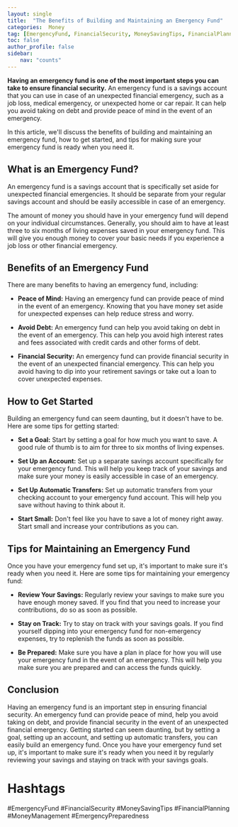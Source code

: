 ```yaml
---
layout: single
title:  "The Benefits of Building and Maintaining an Emergency Fund"
categories:  Money
tag: [EmergencyFund, FinancialSecurity, MoneySavingTips, FinancialPlanning, MoneyManagement, EmergencyPreparedness, ]
toc: false
author_profile: false
sidebar:
    nav: "counts"
---
```

    
**Having an emergency fund is one of the most important steps you can take to ensure financial security.** An emergency fund is a savings account that you can use in case of an unexpected financial emergency, such as a job loss, medical emergency, or unexpected home or car repair. It can help you avoid taking on debt and provide peace of mind in the event of an emergency.

In this article, we'll discuss the benefits of building and maintaining an emergency fund, how to get started, and tips for making sure your emergency fund is ready when you need it.

## What is an Emergency Fund?

An emergency fund is a savings account that is specifically set aside for unexpected financial emergencies. It should be separate from your regular savings account and should be easily accessible in case of an emergency.

The amount of money you should have in your emergency fund will depend on your individual circumstances. Generally, you should aim to have at least three to six months of living expenses saved in your emergency fund. This will give you enough money to cover your basic needs if you experience a job loss or other financial emergency.

## Benefits of an Emergency Fund

There are many benefits to having an emergency fund, including:

- **Peace of Mind:** Having an emergency fund can provide peace of mind in the event of an emergency. Knowing that you have money set aside for unexpected expenses can help reduce stress and worry.

- **Avoid Debt:** An emergency fund can help you avoid taking on debt in the event of an emergency. This can help you avoid high interest rates and fees associated with credit cards and other forms of debt.

- **Financial Security:** An emergency fund can provide financial security in the event of an unexpected financial emergency. This can help you avoid having to dip into your retirement savings or take out a loan to cover unexpected expenses.

## How to Get Started

Building an emergency fund can seem daunting, but it doesn't have to be. Here are some tips for getting started:

- **Set a Goal:** Start by setting a goal for how much you want to save. A good rule of thumb is to aim for three to six months of living expenses.

- **Set Up an Account:** Set up a separate savings account specifically for your emergency fund. This will help you keep track of your savings and make sure your money is easily accessible in case of an emergency.

- **Set Up Automatic Transfers:** Set up automatic transfers from your checking account to your emergency fund account. This will help you save without having to think about it.

- **Start Small:** Don't feel like you have to save a lot of money right away. Start small and increase your contributions as you can.

## Tips for Maintaining an Emergency Fund

Once you have your emergency fund set up, it's important to make sure it's ready when you need it. Here are some tips for maintaining your emergency fund:

- **Review Your Savings:** Regularly review your savings to make sure you have enough money saved. If you find that you need to increase your contributions, do so as soon as possible.

- **Stay on Track:** Try to stay on track with your savings goals. If you find yourself dipping into your emergency fund for non-emergency expenses, try to replenish the funds as soon as possible.

- **Be Prepared:** Make sure you have a plan in place for how you will use your emergency fund in the event of an emergency. This will help you make sure you are prepared and can access the funds quickly.

## Conclusion

Having an emergency fund is an important step in ensuring financial security. An emergency fund can provide peace of mind, help you avoid taking on debt, and provide financial security in the event of an unexpected financial emergency. Getting started can seem daunting, but by setting a goal, setting up an account, and setting up automatic transfers, you can easily build an emergency fund. Once you have your emergency fund set up, it's important to make sure it's ready when you need it by regularly reviewing your savings and staying on track with your savings goals.

# Hashtags

#EmergencyFund #FinancialSecurity #MoneySavingTips #FinancialPlanning #MoneyManagement #EmergencyPreparedness